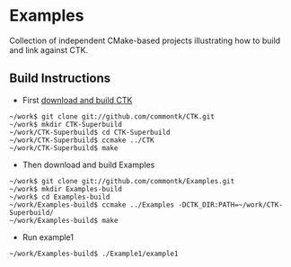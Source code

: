Examples
========

Collection of independent CMake-based projects illustrating how to build and link against CTK.

Build Instructions
------------------

* First [download and build CTK](http://www.commontk.org/index.php/Build_Instructions)
```
~/work$ git clone git://github.com/commontk/CTK.git
~/work$ mkdir CTK-Superbuild
~/work/CTK-Superbuild$ cd CTK-Superbuild
~/work/CTK-Superbuild$ ccmake ../CTK
~/work/CTK-Superbuild$ make
```

* Then download and build Examples
```
~/work$ git clone git://github.com/commontk/Examples.git
~/work$ mkdir Examples-build
~/work$ cd Examples-build
~/work/Examples-build$ ccmake ../Examples -DCTK_DIR:PATH=~/work/CTK-Superbuild/
~/work/Examples-build$ make
```

* Run example1
```
~/work/Examples-build$ ./Example1/example1
```
